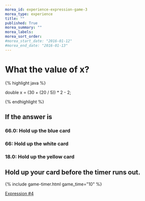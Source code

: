 ```yaml
---
morea_id: experience-expression-game-3
morea_type: experience
title: ""
published: True
morea_summary: ""
morea_labels:
morea_sort_order:
#morea_start_date: "2016-01-12"
#morea_end_date: "2016-01-13"
---
```


# What the value of x? 

{% highlight java %}

double x = (30 + (20 / 5)) * 2 - 2;

{% endhighlight %}

## If the answer is 

###  66.0: Hold up the blue card

###  66: Hold up the white card

###  18.0: Hold up the yellow card

## Hold up your card before the timer runs out.

{% include game-timer.html game_time="10" %}

[Expression #4](expression-game-4.html)